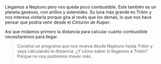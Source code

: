 <gs-attire attire-url="https://raw.githubusercontent.com/MumukiProject/mumuki-guia-gobstones-practica-integradora-primaria-ii/master/assets/attires/config_1551292925303.json"></gs-attire>

Llegamos a Neptuno pero nos queda poco combustible. Este también es un planeta gaseoso, con anillos y asteroides. Su luna más grande es Tritón y nos interesa visitarla porque gira al revés que los demás, lo que nos hace pensar que podría venir desde el _Cinturón de Kuiper_. 

Así que midamos primero la distancia para calcular cuánto combustible necesitaremos para llegar. 

> Construí un programa que nos mueva desde Neptuno hasta Tritón y vaya calculando la distancia. ¿Y cómo saber si llegamos a Tritón? Porque no nos podremos mover más. 